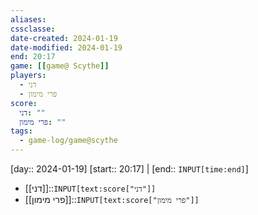 ```yaml
---
aliases: 
cssclasse: 
date-created: 2024-01-19
date-modified: 2024-01-19
end: 20:17
game: [[game@ Scythe]]
players:
  - דני
  - פרי מימון
score:
  דני: ""
  פרי מימון: ""
tags:
  - game-log/game@scythe
---
```

[day:: 2024-01-19]
[start:: 20:17]    | [end:: `INPUT[time:end]`]

- [[דני]]::`INPUT[text:score["דני"]]`
- [[פרי מימון]]::`INPUT[text:score["פרי מימון"]]`
